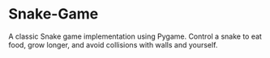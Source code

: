 # Snake-Game
A classic Snake game implementation using Pygame. Control a snake to eat food, grow longer, and avoid collisions with walls and yourself.
